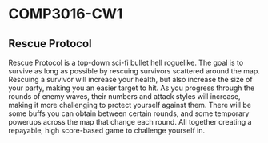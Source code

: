 # COMP3016-CW1

## Rescue Protocol

Rescue Protocol is a top-down sci-fi bullet hell roguelike. The goal is to survive as long as possible by rescuing survivors scattered around the map. Rescuing a survivor will increase your health, but also increase the size of your party, making you an easier target to hit. As you progress through the rounds of enemy waves, their numbers and attack styles will increase, making it more challenging to protect yourself against them. There will be some buffs you can obtain between certain rounds, and some temporary powerups across the map that change each round. All together creating a repayable, high score-based game to challenge yourself in. 
